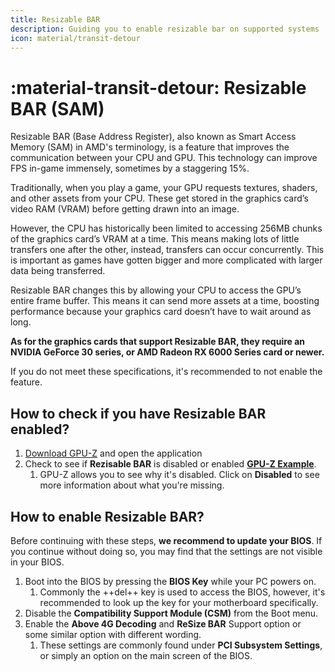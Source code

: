 ```yaml
---
title: Resizable BAR
description: Guiding you to enable resizable bar on supported systems
icon: material/transit-detour
---
```


# :material-transit-detour: Resizable BAR (SAM)

Resizable BAR (Base Address Register), also known as Smart Access Memory (SAM) in AMD's terminology, is a feature that improves the communication between your CPU and GPU. This technology can improve FPS in-game immensely, sometimes by a staggering 15%.

Traditionally, when you play a game, your GPU requests textures, shaders, and other assets from your CPU. These get stored in the graphics card’s video RAM (VRAM) before getting drawn into an image.

However, the CPU has historically been limited to accessing 256MB chunks of the graphics card’s VRAM at a time. This means making lots of little transfers one after the other, instead, transfers can occur concurrently. This is important as games have gotten bigger and more complicated with larger data being transferred.

Resizable BAR changes this by allowing your CPU to access the GPU’s entire frame buffer. This means it can send more assets at a time, boosting performance because your graphics card doesn’t have to wait around as long.

**As for the graphics cards that support Resizable BAR, they require an NVIDIA GeForce 30 series, or AMD Radeon RX 6000 Series card or newer.**

If you do not meet these specifications, it's recommended to not enable the feature.

## How to check if you have Resizable BAR enabled?

1. [Download GPU-Z](https://www.techpowerup.com/download/techpowerup-gpu-z/) and open the application
1. Check to see if **Rezisable BAR** is disabled or enabled [**GPU-Z Example**](../../../assets/images/gpu-z-resizable-bar.png).
    1. GPU-Z allows you to see why it's disabled. Click on **Disabled** to see more information about what you're missing.

## How to enable Resizable BAR?

Before continuing with these steps, **we recommend to update your BIOS**. If you continue without doing so, you may find that the settings are not visible in your BIOS.

1. Boot into the BIOS by pressing the **BIOS Key** while your PC powers on.
    1. Commonly the ++del++ key is used to access the BIOS, however, it's recommended to look up the key for your motherboard specifically.
1. Disable the **Compatibility Support Module (CSM)** from the Boot menu.
1. Enable the **Above 4G Decoding** and **ReSize BAR** Support option or some similar option with different wording.
    1. These settings are commonly found under **PCI Subsystem Settings**, or simply an option on the main screen of the BIOS.
